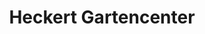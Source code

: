 ---
title: "Heckert Gartencenter"
url: /eggenstein-leopoldshafen/heckert-gartencenter/
shop: Garten-Center
---